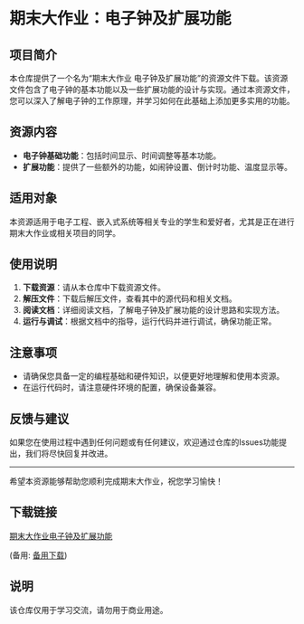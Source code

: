 # 期末大作业：电子钟及扩展功能

## 项目简介

本仓库提供了一个名为“期末大作业 电子钟及扩展功能”的资源文件下载。该资源文件包含了电子钟的基本功能以及一些扩展功能的设计与实现。通过本资源文件，您可以深入了解电子钟的工作原理，并学习如何在此基础上添加更多实用的功能。

## 资源内容

- **电子钟基础功能**：包括时间显示、时间调整等基本功能。
- **扩展功能**：提供了一些额外的功能，如闹钟设置、倒计时功能、温度显示等。

## 适用对象

本资源适用于电子工程、嵌入式系统等相关专业的学生和爱好者，尤其是正在进行期末大作业或相关项目的同学。

## 使用说明

1. **下载资源**：请从本仓库中下载资源文件。
2. **解压文件**：下载后解压文件，查看其中的源代码和相关文档。
3. **阅读文档**：详细阅读文档，了解电子钟及扩展功能的设计思路和实现方法。
4. **运行与调试**：根据文档中的指导，运行代码并进行调试，确保功能正常。

## 注意事项

- 请确保您具备一定的编程基础和硬件知识，以便更好地理解和使用本资源。
- 在运行代码时，请注意硬件环境的配置，确保设备兼容。

## 反馈与建议

如果您在使用过程中遇到任何问题或有任何建议，欢迎通过仓库的Issues功能提出，我们将尽快回复并改进。

---

希望本资源能够帮助您顺利完成期末大作业，祝您学习愉快！

## 下载链接
[期末大作业电子钟及扩展功能](https://pan.quark.cn/s/237cd83ca95e) 

(备用: [备用下载](https://pan.baidu.com/s/1UzQlsaSVFueiUQDJFbEijg?pwd=1234))

## 说明

该仓库仅用于学习交流，请勿用于商业用途。
